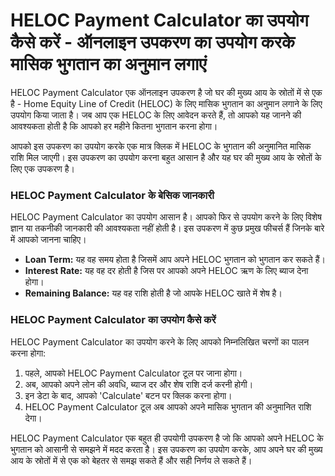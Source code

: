 HELOC Payment Calculator का उपयोग कैसे करें - ऑनलाइन उपकरण का उपयोग करके मासिक भुगतान का अनुमान लगाएं
=====================================================================================================

HELOC Payment Calculator एक ऑनलाइन उपकरण है जो घर की मुख्य आय के स्रोतों में से एक है - Home Equity Line of Credit (HELOC) के लिए मासिक भुगतान का अनुमान लगाने के लिए उपयोग किया जाता है। जब आप एक HELOC के लिए आवेदन करते हैं, तो आपको यह जानने की आवश्यकता होती है कि आपको हर महीने कितना भुगतान करना होगा।

आपको इस उपकरण का उपयोग करके एक मात्र क्लिक में HELOC के भुगतान की अनुमानित मासिक राशि मिल जाएगी। इस उपकरण का उपयोग करना बहुत आसान है और यह घर की मुख्य आय के स्रोतों के लिए एक उपकरण है।

### HELOC Payment Calculator के बेसिक जानकारी

HELOC Payment Calculator का उपयोग आसान है। आपको फिर से उपयोग करने के लिए विशेष ज्ञान या तकनीकी जानकारी की आवश्यकता नहीं होती है। इस उपकरण में कुछ प्रमुख फीचर्स हैं जिनके बारे में आपको जानना चाहिए।

- **Loan Term:** यह वह समय होता है जिसमें आप अपने HELOC भुगतान को भुगतान कर सकते हैं।
- **Interest Rate:** यह वह दर होती है जिस पर आपको अपने HELOC ऋण के लिए ब्याज देना होगा।
- **Remaining Balance:** यह वह राशि होती है जो आपके HELOC खाते में शेष है।

### HELOC Payment Calculator का उपयोग कैसे करें

HELOC Payment Calculator का उपयोग करने के लिए आपको निम्नलिखित चरणों का पालन करना होगा:

1. पहले, आपको HELOC Payment Calculator टूल पर जाना होगा।
2. अब, आपको अपने लोन की अवधि, ब्याज दर और शेष राशि दर्ज करनी होगी।
3. इन डेटा के बाद, आपको 'Calculate' बटन पर क्लिक करना होगा।
4. HELOC Payment Calculator टूल अब आपको अपने मासिक भुगतान की अनुमानित राशि देगा।

HELOC Payment Calculator एक बहुत ही उपयोगी उपकरण है जो कि आपको अपने HELOC के भुगतान को आसानी से समझने में मदद करता है। इस उपकरण का उपयोग करके, आप अपने घर की मुख्य आय के स्रोतों में से एक को बेहतर से समझ सकते हैं और सही निर्णय ले सकते हैं।
